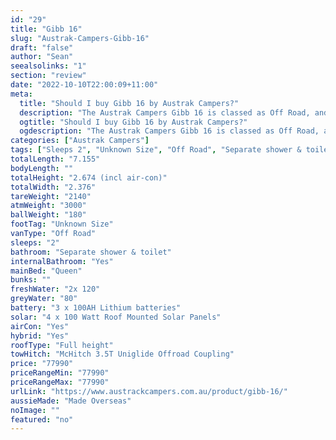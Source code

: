 ```yaml
---
id: "29"
title: "Gibb 16"
slug: "Austrak-Campers-Gibb-16"
draft: "false"
author: "Sean"
seealsolinks: "1"
section: "review"
date: "2022-10-10T22:00:09+11:00"
meta:
  title: "Should I buy Gibb 16 by Austrak Campers?"
  description: "The Austrak Campers Gibb 16 is classed as Off Road, and sleeps 2 people. It is Made Overseas and comes in at Unknown Size. It generally has Separate shower & toilet."
  ogtitle: "Should I buy Gibb 16 by Austrak Campers?"
  ogdescription: "The Austrak Campers Gibb 16 is classed as Off Road, and sleeps 2 people. It is Made Overseas and comes in at Unknown Size. It generally has Separate shower & toilet."
categories: ["Austrak Campers"]
tags: ["Sleeps 2", "Unknown Size", "Off Road", "Separate shower & toilet", "Full height", "70 - 80k", "Made Overseas"]
totalLength: "7.155"
bodyLength: ""
totalHeight: "2.674 (incl air-con)"
totalWidth: "2.376"
tareWeight: "2140"
atmWeight: "3000"
ballWeight: "180"
footTag: "Unknown Size"
vanType: "Off Road"
sleeps: "2"
bathroom: "Separate shower & toilet"
internalBathroom: "Yes"
mainBed: "Queen"
bunks: ""
freshWater: "2x 120"
greyWater: "80"
battery: "3 x 100AH Lithium batteries"
solar: "4 x 100 Watt Roof Mounted Solar Panels"
airCon: "Yes"
hybrid: "Yes"
roofType: "Full height"
towHitch: "McHitch 3.5T Uniglide Offroad Coupling"
price: "77990"
priceRangeMin: "77990"
priceRangeMax: "77990"
urlLink: "https://www.austrackcampers.com.au/product/gibb-16/"
aussieMade: "Made Overseas"
noImage: ""
featured: "no"
---
```

